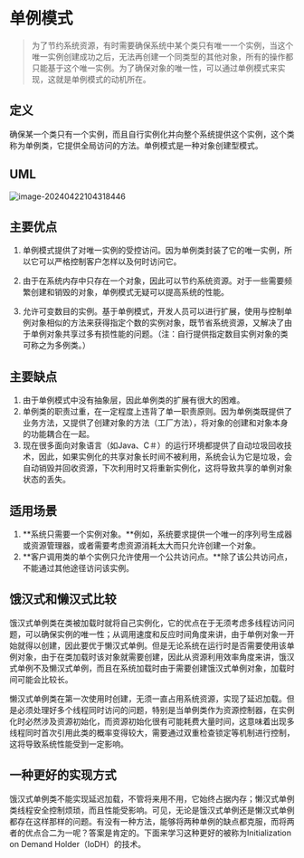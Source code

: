 # 单例模式

> 为了节约系统资源，有时需要确保系统中某个类只有唯一一个实例，当这个唯一实例创建成功之后，无法再创建一个同类型的其他对象，所有的操作都只能基于这个唯一实例。为了确保对象的唯一性，可以通过单例模式来实现，这就是单例模式的动机所在。

## 定义

确保某一个类只有一个实例，而且自行实例化并向整个系统提供这个实例，这个类称为单例类，它提供全局访问的方法。单例模式是一种对象创建型模式。

## UML

![image-20240422104318446](/home/code/Java/Project/learning/design-patterns/src/singleton_pattern/.gitbook/assets/image-20240422104318446.png)

## 主要优点

1. 单例模式提供了对唯一实例的受控访问。因为单例类封装了它的唯一实例，所以它可以严格控制客户怎样以及何时访问它。

2. 由于在系统内存中只存在一个对象，因此可以节约系统资源。对于一些需要频繁创建和销毁的对象，单例模式无疑可以提高系统的性能。

3. 允许可变数目的实例。基于单例模式，开发人员可以进行扩展，使用与控制单例对象相似的方法来获得指定个数的实例对象，既节省系统资源，又解决了由于单例对象共享过多有损性能的问题。（注：自行提供指定数目实例对象的类可称之为多例类。）

   

## 主要缺点

1. 由于单例模式中没有抽象层，因此单例类的扩展有很大的困难。
2. 单例类的职责过重，在一定程度上违背了单一职责原则。因为单例类既提供了业务方法，又提供了创建对象的方法（工厂方法），将对象的创建和对象本身的功能耦合在一起。
3. 现在很多面向对象语言（如Java、C＃）的运行环境都提供了自动垃圾回收技术，因此，如果实例化的共享对象长时间不被利用，系统会认为它是垃圾，会自动销毁并回收资源，下次利用时又将重新实例化，这将导致共享的单例对象状态的丢失。



## 适用场景

1. **系统只需要一个实例对象。**例如，系统要求提供一个唯一的序列号生成器或资源管理器，或者需要考虑资源消耗太大而只允许创建一个对象。
2. **客户调用类的单个实例只允许使用一个公共访问点。**除了该公共访问点，不能通过其他途径访问该实例。



## 饿汉式和懒汉式比较

饿汉式单例类在类被加载时就将自己实例化，它的优点在于无须考虑多线程访问问题，可以确保实例的唯一性；从调用速度和反应时间角度来讲，由于单例对象一开始就得以创建，因此要优于懒汉式单例。但是无论系统在运行时是否需要使用该单例对象，由于在类加载时该对象就需要创建，因此从资源利用效率角度来讲，饿汉式单例不及懒汉式单例，而且在系统加载时由于需要创建饿汉式单例对象，加载时间可能会比较长。

懒汉式单例类在第一次使用时创建，无须一直占用系统资源，实现了延迟加载。但是必须处理好多个线程同时访问的问题，特别是当单例类作为资源控制器，在实例化时必然涉及资源初始化，而资源初始化很有可能耗费大量时间，这意味着出现多线程同时首次引用此类的概率变得较大，需要通过双重检查锁定等机制进行控制，这将导致系统性能受到一定影响。
## 一种更好的实现方式
饿汉式单例类不能实现延迟加载，不管将来用不用，它始终占据内存；懒汉式单例类线程安全控制烦琐，而且性能受影响。可见，无论是饿汉式单例还是懒汉式单例都存在这样那样的问题。有没有一种方法，能够将两种单例的缺点都克服，而将两者的优点合二为一呢？答案是肯定的。下面来学习这种更好的被称为Initialization on Demand Holder（IoDH）的技术。
